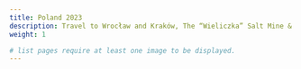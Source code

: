 ```yaml
---
title: Poland 2023
description: Travel to Wrocław and Kraków, The “Wieliczka” Salt Mine & Photos of the Wrocław I have been able to capture!
weight: 1

# list pages require at least one image to be displayed.
---
```

